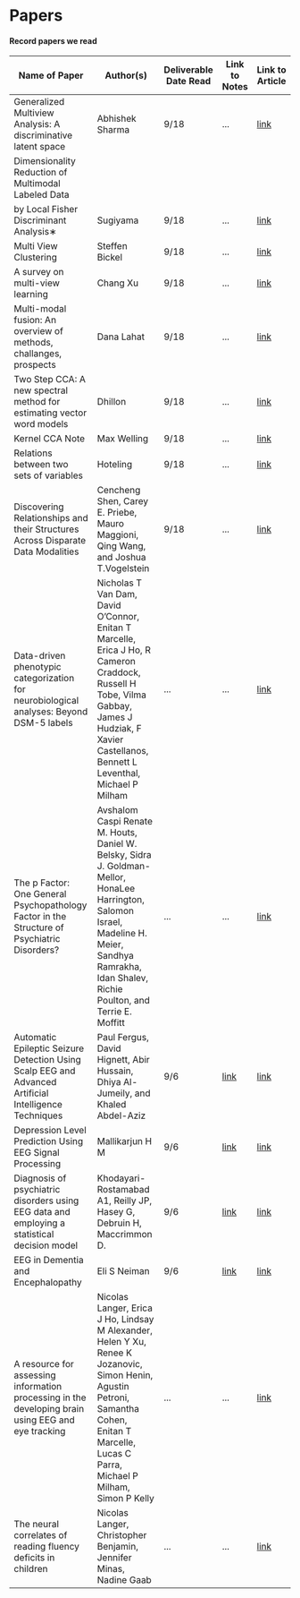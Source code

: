 # Papers
#### Record papers we read
  
| Name of Paper | Author(s) | Deliverable Date Read | Link to Notes | Link to Article |
| ------------- | --------- | ----------------------| ------------- | --------------- |
| Generalized Multiview Analysis: A discriminative latent space | Abhishek Sharma | 9/18 | ... | [link](http://ieeexplore.ieee.org/document/6247923/) |
| Dimensionality Reduction of Multimodal Labeled Data
by Local Fisher Discriminant Analysis∗ | Sugiyama | 9/18 | ... | [link](http://www.jmlr.org/papers/volume8/sugiyama07b/sugiyama07b.pdf) |
| Multi View Clustering | Steffen Bickel | 9/18 | ... | [link](http://www.cs.uni-potsdam.de/ml/publications/icdm-2004.pdf) |
| A survey on multi-view learning | Chang Xu | 9/18 | ... | [link](https://arxiv.org/abs/1304.5634) |
| Multi-modal fusion: An overview of methods, challanges, prospects | Dana Lahat | 9/18 | ... | [link](https://hal.archives-ouvertes.fr/hal-01179853/file/Lahat_Adali_Jutten_DataFusion_2015.pdf) |
| Two Step CCA: A new spectral method for estimating vector word models | Dhillon | 9/18 | ... | [link](https://arxiv.org/pdf/1206.6403.pdf) |
| Kernel CCA Note | Max Welling | 9/18 | ... | [link](http://www.ics.uci.edu/~welling/classnotes/papers_class/kCCA.pdf) |
| Relations between two sets of variables | Hoteling | 9/18 | ... | [link](http://members.cbio.mines-paristech.fr/~jvert/svn/bibli/local/Hotelling1936Relation.pdf) |
| Discovering Relationships and their Structures Across Disparate Data Modalities | Cencheng Shen, Carey E. Priebe, Mauro Maggioni, Qing Wang, and Joshua T.Vogelstein | 9/18 | ... | [link](https://arxiv.org/pdf/1609.05148.pdf) |
| Data-driven phenotypic categorization for neurobiological analyses: Beyond DSM-5 labels | Nicholas T Van Dam, David O’Connor, Enitan T Marcelle, Erica J Ho, R Cameron Craddock, Russell H Tobe, Vilma Gabbay, James J Hudziak, F Xavier Castellanos, Bennett L Leventhal, Michael P Milham | ...  | ... | [link](http://www.sciencedirect.com/science/article/pii/S0006322316325860) |
| The p Factor: One General Psychopathology Factor in the Structure of Psychiatric Disorders? | Avshalom Caspi Renate M. Houts, Daniel W. Belsky, Sidra J. Goldman-Mellor, HonaLee Harrington, Salomon Israel, Madeline H. Meier, Sandhya Ramrakha, Idan Shalev, Richie Poulton, and Terrie E. Moffitt | ... | ... | [link](https://www.ncbi.nlm.nih.gov/pmc/articles/PMC4209412/) |
| Automatic Epileptic Seizure Detection Using Scalp EEG and Advanced Artificial Intelligence Techniques | Paul Fergus, David Hignett, Abir Hussain, Dhiya Al-Jumeily, and Khaled Abdel-Aziz | 9/6 | [link](https://docs.google.com/document/d/1Pl82Dh15fBF12hfiJQ4s0gc2IurgA-K2dw1746Wa7iM/edit?usp=sharing) | [link](https://www.hindawi.com/journals/bmri/2015/986736/) |
| Depression Level Prediction Using EEG Signal Processing | Mallikarjun H M | 9/6 | [link](https://docs.google.com/document/d/1gbmYc4ea7XyumNKhId7-p0fsobH_0nU6VPQ5khAiDAk/edit?usp=sharing) | [link](https://www.deepdyve.com/lp/institute-of-electrical-and-electronics-engineers/depression-level-prediction-using-eeg-signal-processing-3mwha0cjto) |
| Diagnosis of psychiatric disorders using EEG data and employing a statistical decision model | Khodayari-Rostamabad A1, Reilly JP, Hasey G, Debruin H, Maccrimmon D. | 9/6 | [link](https://drive.google.com/file/d/0B7U7nZyDc8fLUW1fUXRiMkVEYXc/view?usp=sharing) | [link](https://www.ncbi.nlm.nih.gov/pubmed/21097280) |
| EEG in Dementia and Encephalopathy | Eli S Neiman | 9/6 | [link](https://docs.google.com/document/d/18VJaRN-ucmFivnHEkXhQoSNGZCutfBPsBB7htTpIHV4/edit?usp=sharing) | [link](http://emedicine.medscape.com/article/1138235-overview) |
| A resource for assessing information processing in the developing brain using EEG and eye tracking | Nicolas Langer, Erica J Ho, Lindsay M Alexander, Helen Y Xu, Renee K Jozanovic, Simon Henin, Agustin Petroni, Samantha Cohen, Enitan T Marcelle, Lucas C Parra, Michael P Milham, Simon P Kelly | ... | ... | [link](https://www.ncbi.nlm.nih.gov/pmc/articles/PMC5387929/) |
| The neural correlates of reading fluency deficits in children | Nicolas Langer, Christopher Benjamin, Jennifer Minas, Nadine Gaab | ... | ... | [link](https://academic.oup.com/cercor/article/25/6/1441/298968/The-Neural-Correlates-of-Reading-Fluency-Deficits) |
